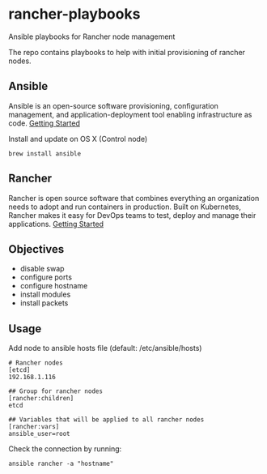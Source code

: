 # rancher-playbooks
Ansible playbooks for Rancher node management

The repo contains playbooks to help with initial provisioning of rancher nodes. 

## Ansible
Ansible is an open-source software provisioning, configuration management, and application-deployment tool enabling infrastructure as code.
[Getting Started](https://docs.ansible.com/ansible/latest/user_guide/intro_getting_started.html)

Install and update on OS X (Control node)
```
brew install ansible
```
## Rancher
Rancher is open source software that combines everything an organization needs to adopt and run containers in production. Built on Kubernetes, Rancher makes it easy for DevOps teams to test, deploy and manage their applications.
[Getting Started](https://rancher.com/docs/rancher/v2.5/en/)

## Objectives
- disable swap
- configure ports
- configure hostname
- install modules
- install packets

## Usage
Add node to ansible hosts file (default: /etc/ansible/hosts)
```
# Rancher nodes
[etcd]
192.168.1.116

## Group for rancher nodes
[rancher:children]
etcd

## Variables that will be applied to all rancher nodes
[rancher:vars]
ansible_user=root
```

Check the connection by running:
```
ansible rancher -a "hostname"
```



